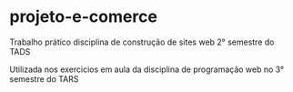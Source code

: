 # projeto-e-comerce
Trabalho prático disciplina de construção de sites web 2° semestre do TADS

Utilizada nos exercicios em aula da disciplina de programação web no 3° semestre do TARS

